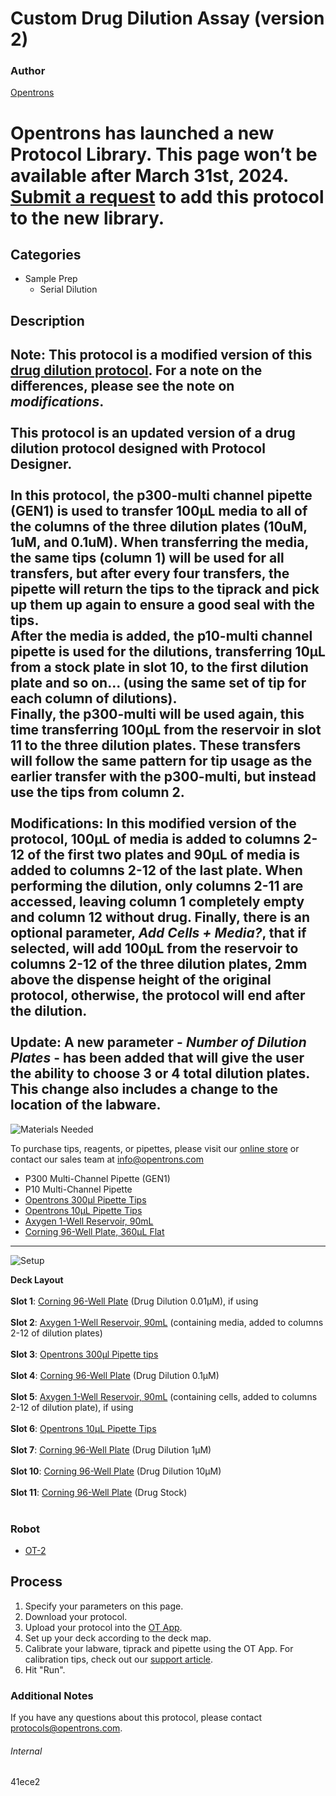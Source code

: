 # Custom Drug Dilution Assay (version 2)

### Author
[Opentrons](http://www.opentrons.com/)


# Opentrons has launched a new Protocol Library. This page won’t be available after March 31st, 2024. [Submit a request](https://docs.google.com/forms/d/e/1FAIpQLSdYYp9QCKow4nn0KlCVsMS3HX0eJ0N9O7-erajKvcpT0lWbSg/viewform) to add this protocol to the new library.

## Categories
* Sample Prep
    * Serial Dilution

## Description
**Note**: This protocol is a modified version of this [drug dilution protocol](https://protocols.opentrons.com/protocol/3662e6). For a note on the differences, please see the note on *modifications*.</br>
</br>
This protocol is an updated version of a drug dilution protocol designed with Protocol Designer.</br>
</br>
In this protocol, the p300-multi channel pipette (GEN1) is used to transfer 100µL media to all of the columns of the three dilution plates (10uM, 1uM, and 0.1uM). When transferring the media, the same tips (column 1) will be used for all transfers, but after every four transfers, the pipette will return the tips to the tiprack and pick up them up again to ensure a good seal with the tips.</br>
After the media is added, the p10-multi channel pipette is used for the dilutions, transferring 10µL from a stock plate in slot 10, to the first dilution plate and so on... (using the same set of tip for each column of dilutions).</br>
Finally, the p300-multi will be used again, this time transferring 100µL from the reservoir in slot 11 to the three dilution plates. These transfers will follow the same pattern for tip usage as the earlier transfer with the p300-multi, but instead use the tips from column 2.</br>
</br>
**Modifications**: In this modified version of the protocol, 100µL of media is added to columns 2-12 of the first two plates and 90µL of media is added to columns 2-12 of the last plate. When performing the dilution, only columns 2-11 are accessed, leaving column 1 completely empty and column 12 without drug. Finally, there is an optional parameter, *Add Cells + Media?*, that if selected, will add 100µL from the reservoir to columns 2-12 of the three dilution plates, 2mm above the dispense height of the original protocol, otherwise, the protocol will end after the dilution.
</br>
</br>
**Update**: A new parameter - *Number of Dilution Plates* - has been added that will give the user the ability to choose 3 or 4 total dilution plates. This change also includes a change to the location of the labware.</br>
---
![Materials Needed](https://s3.amazonaws.com/opentrons-protocol-library-website/custom-README-images/001-General+Headings/materials.png)

To purchase tips, reagents, or pipettes, please visit our [online store](https://shop.opentrons.com/) or contact our sales team at [info@opentrons.com](mailto:info@opentrons.com)

* P300 Multi-Channel Pipette (GEN1)
* P10 Multi-Channel Pipette
* [Opentrons 300µl Pipette Tips](https://shop.opentrons.com/collections/opentrons-tips/products/opentrons-300ul-tips)
* [Opentrons 10µL Pipette Tips](https://shop.opentrons.com/collections/opentrons-tips/products/opentrons-20ul-filter-tips)
* [Axygen 1-Well Reservoir, 90mL](https://labware.opentrons.com/axygen_1_reservoir_90ml/)
* [Corning 96-Well Plate, 360µL Flat](https://labware.opentrons.com/corning_96_wellplate_360ul_flat?category=wellPlate)


---
![Setup](https://s3.amazonaws.com/opentrons-protocol-library-website/custom-README-images/001-General+Headings/Setup.png)

**Deck Layout**</br>
</br>
**Slot 1**: [Corning 96-Well Plate](https://labware.opentrons.com/corning_96_wellplate_360ul_flat?category=wellPlate) (Drug Dilution 0.01µM), if using</br>
</br>
**Slot 2**: [Axygen 1-Well Reservoir, 90mL](https://labware.opentrons.com/axygen_1_reservoir_90ml/) (containing media, added to columns 2-12 of dilution plates)</br>
</br>
**Slot 3**: [Opentrons 300µl Pipette tips](https://shop.opentrons.com/collections/opentrons-tips/products/opentrons-300ul-tips)</br>
</br>
**Slot 4**: [Corning 96-Well Plate](https://labware.opentrons.com/corning_96_wellplate_360ul_flat?category=wellPlate) (Drug Dilution 0.1µM)</br>
</br>
**Slot 5**: [Axygen 1-Well Reservoir, 90mL](https://labware.opentrons.com/axygen_1_reservoir_90ml/) (containing cells, added to columns 2-12 of dilution plate), if using</br>
</br>
**Slot 6**: [Opentrons 10µL Pipette Tips](https://shop.opentrons.com/collections/opentrons-tips/products/opentrons-20ul-filter-tips)</br>
</br>
**Slot 7**: [Corning 96-Well Plate](https://labware.opentrons.com/corning_96_wellplate_360ul_flat?category=wellPlate) (Drug Dilution 1µM)</br>
</br>
**Slot 10**: [Corning 96-Well Plate](https://labware.opentrons.com/corning_96_wellplate_360ul_flat?category=wellPlate) (Drug Dilution 10µM)</br>
</br>
**Slot 11**: [Corning 96-Well Plate](https://labware.opentrons.com/corning_96_wellplate_360ul_flat?category=wellPlate) (Drug Stock)</br>
</br>

### Robot
* [OT-2](https://opentrons.com/ot-2)

## Process
1. Specify your parameters on this page.
2. Download your protocol.
3. Upload your protocol into the [OT App](https://opentrons.com/ot-app).
4. Set up your deck according to the deck map.
5. Calibrate your labware, tiprack and pipette using the OT App. For calibration tips, check out our [support article](https://support.opentrons.com/ot-2/getting-started-software-setup/deck-calibration).
6. Hit "Run".

### Additional Notes
If you have any questions about this protocol, please contact protocols@opentrons.com.

###### Internal
41ece2
